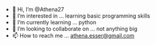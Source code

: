 - 👋 Hi, I’m @Athena27
- 👀 I’m interested in ... learning basic programming skills
- 🌱 I’m currently learning ... python
- 💞️ I’m looking to collaborate on ... not anything big 
- 📫 How to reach me ... athena.esser@gmail.com

<!---
Athena27/Athena27 is a ✨ special ✨ repository because its `README.md` (this file) appears on your GitHub profile.
You can click the Preview link to take a look at your changes.
--->
